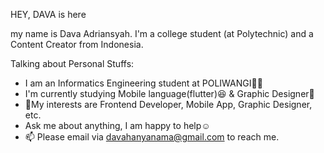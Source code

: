 
HEY, DAVA is here

my name is Dava Adriansyah. I'm a college student (at Polytechnic) and a Content Creator from Indonesia.

Talking about Personal Stuffs:
- I am an Informatics Engineering student at POLIWANGI👨‍🎓
- I'm currently studying Mobile language(flutter)😆 & Graphic Designer🤩
- 💖My interests are Frontend Developer, Mobile App, Graphic Designer, etc.
- Ask me about anything, I am happy to help☺
- 📫 Please email via davahanyanama@gmail.com to reach me.

<!---
dava-adr99/dava-adr99 is a ✨ special ✨ repository because its `README.md` (this file) appears on your GitHub profile.
You can click the Preview link to take a look at your changes.
--->
